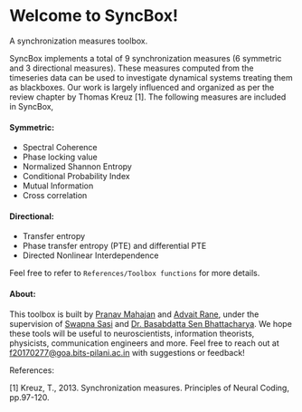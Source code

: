 # Welcome to SyncBox! 
A synchronization measures toolbox.


SyncBox implements a total of 9 synchronization measures (6 symmetric and 3 directional measures). 
These measures computed from the timeseries data can be used to investigate dynamical systems treating them as blackboxes. 
Our work is largely influenced and organized as per the review chapter by Thomas Kreuz [1].
The following measures are included in SyncBox,

#### Symmetric: 

* Spectral Coherence 
* Phase locking value
* Normalized Shannon Entropy
* Conditional Probability Index
* Mutual Information
* Cross correlation

#### Directional:

* Transfer entropy
* Phase transfer entropy (PTE) and differential PTE
* Directed Nonlinear Interdependence


Feel free to refer to `References/Toolbox functions` for more details.

#### About: 
This toolbox is built by [Pranav Mahajan](https://pranavmahajan25.github.io/portfolio/) and [Advait Rane](https://www.linkedin.com/in/advait-rane-858b10190/?originalSubdomain=in), under the supervision of [Swapna Sasi](https://scholar.google.co.in/citations?hl=en&user=UtIwuWcAAAAJ) and [Dr. Basabdatta Sen Bhattacharya](https://www.bits-pilani.ac.in/goa/basabdattab/profile). 
We hope these tools will be useful to neuroscientists, information theorists, physicists, communication engineers and more. 
Feel free to reach out at f20170277@goa.bits-pilani.ac.in with suggestions or feedback!

References:

[1] Kreuz, T., 2013. Synchronization measures. Principles of Neural Coding, pp.97-120.

